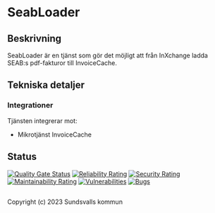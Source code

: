 # SeabLoader

## Beskrivning

SeabLoader är en tjänst som gör det möjligt att från InXchange ladda SEAB:s pdf-fakturor till InvoiceCache.

## Tekniska detaljer

### Integrationer

Tjänsten integrerar mot:

* Mikrotjänst InvoiceCache

## Status

[![Quality Gate Status](https://sonarcloud.io/api/project_badges/measure?project=Sundsvallskommun_api-service-seab-loader&metric=alert_status)](https://sonarcloud.io/summary/overall?id=Sundsvallskommun_api-service-seab-loader)
[![Reliability Rating](https://sonarcloud.io/api/project_badges/measure?project=Sundsvallskommun_api-service-seab-loader&metric=reliability_rating)](https://sonarcloud.io/summary/overall?id=Sundsvallskommun_api-service-seab-loader)
[![Security Rating](https://sonarcloud.io/api/project_badges/measure?project=Sundsvallskommun_api-service-seab-loader&metric=security_rating)](https://sonarcloud.io/summary/overall?id=Sundsvallskommun_api-service-seab-loader)
[![Maintainability Rating](https://sonarcloud.io/api/project_badges/measure?project=Sundsvallskommun_api-service-seab-loader&metric=sqale_rating)](https://sonarcloud.io/summary/overall?id=Sundsvallskommun_api-service-seab-loader)
[![Vulnerabilities](https://sonarcloud.io/api/project_badges/measure?project=Sundsvallskommun_api-service-seab-loader&metric=vulnerabilities)](https://sonarcloud.io/summary/overall?id=Sundsvallskommun_api-service-seab-loader)
[![Bugs](https://sonarcloud.io/api/project_badges/measure?project=Sundsvallskommun_api-service-seab-loader&metric=bugs)](https://sonarcloud.io/summary/overall?id=Sundsvallskommun_api-service-seab-loader)

## 

Copyright (c) 2023 Sundsvalls kommun
